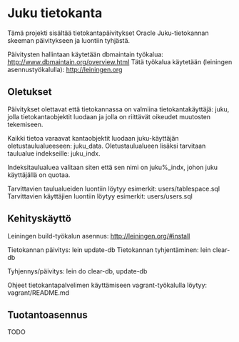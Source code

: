 Juku tietokanta
===============

Tämä projekti sisältää tietokantapäivitykset Oracle Juku-tietokannan skeeman päivitykseen ja luontiin tyhjästä.

Päivitysten hallintaan käytetään dbmaintain työkalua: http://www.dbmaintain.org/overview.html
Tätä työkalua käytetään (leiningen asennustyökalulla): http://leiningen.org

Oletukset
---------

Päivitykset olettavat että tietokannassa on valmiina tietokantakäyttäjä: juku,
jolla tietokantaobjektit luodaan ja jolla on riittävät oikeudet muutosten tekemiseen.

Kaikki tietoa varaavat kantaobjektit luodaan juku-käyttäjän oletustaulualueeseen: juku_data.
Oletustaulualueen lisäksi tarvitaan taulualue indekseille: juku_indx.

Indeksitaulualuea valitaan siten että sen nimi on juku%_indx, johon juku käyttäjällä on quotaa.

Tarvittavien taulualueiden luontiin löytyy esimerkit: users/tablespace.sql
Tarvittavien käyttäjien luontiin löytyy esimerkit: users/users.sql

Kehityskäyttö
-------------

Leiningen build-työkalun asennus: http://leiningen.org/#install

Tietokannan päivitys: lein update-db
Tietokannan tyhjentäminen: lein clear-db

Tyhjennys/päivitys: lein do clear-db, update-db

Ohjeet tietokantapalvelimen käyttämiseen vagrant-työkalulla löytyy: vagrant/README.md

Tuotantoasennus
---------------

TODO